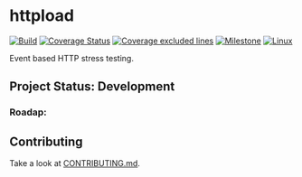 # httpload
[![Build](https://github.com/dobisel/httpload/actions/workflows/build.yml/badge.svg)](https://github.com/dobisel/httpload/actions/workflows/build.yml)
[![Coverage Status](https://coveralls.io/repos/github/dobisel/httpload/badge.svg)](https://coveralls.io/github/dobisel/httpload)
[![Coverage excluded lines](https://img.shields.io/github/search/dobisel/httpload/LCOV_EXCL_LINE)](https://github.com/dobisel/httpload/search?q=LCOV_EXCL_LINE&type=code)
[![Milestone](https://img.shields.io/github/milestones/progress/dobisel/httpload/1)](https://github.com/dobisel/httpload/milestone/1)
[![Linux](https://img.shields.io/badge/Linux-%3E%3D%203.19-blue?logo=linux&logoColor=white)](https://kernel.org)

Event based HTTP stress testing. 

## Project Status: Development

### Roadap:

## Contributing

Take a look at [CONTRIBUTING.md](CONTRIBUTING.md).


